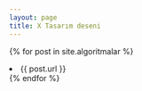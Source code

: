 ```yaml
---
layout: page
title: X Tasarım deseni
---
```


{% for post in site.algoritmalar %}
  <li>{{ post.url }}</li>
{% endfor %}